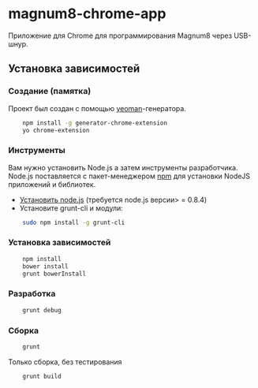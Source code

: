 magnum8-chrome-app
==================

Приложение для Chrome для программирования Magnum8 через USB-шнур.


## Установка зависимостей


### Создание (памятка)

Проект был создан с помощью [yeoman](https://github.com/yeoman/generator-chrome-extension)-генератора.

```bash
    npm install -g generator-chrome-extension
    yo chrome-extension
```

### Инструменты

Вам нужно установить Node.js а затем инструменты разработчика.
Node.js поставляется с пакет-менеджером [npm](http://npmjs.org) для установки NodeJS приложений и библиотек.
* [Установить node.js](http://nodejs.org/download/) (требуется node.js версии> = 0.8.4)
* Установите grunt-cli и модули:

```bash
    sudo npm install -g grunt-cli
```

### Установка зависимостей

```bash
    npm install
    bower install
    grunt bowerInstall
```

### Разработка


```bash
    grunt debug
```


### Сборка

```bash
    grunt
```

Только сборка, без тестирования

```bash
    grunt build
```
